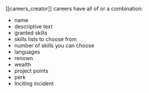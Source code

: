 [[careers_creator]]
careers have all of or a combination:

- name
- descriptive text
- granted skills
- skills lists to choose from
- number of skills you can choose
- languages
- renown
- wealth
- project points
- perk
- Inciting incident
